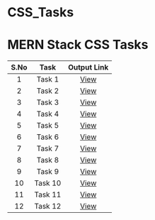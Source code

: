 # CSS_Tasks

# MERN Stack CSS Tasks

S.No | Task | Output Link
:-: | :-: | :-:
1 | Task 1 | [View](https://ugsnikhilesh.github.io/CSS_Tasks/CSS_Task_1.html)
2 | Task 2 | [View](https://ugsnikhilesh.github.io/CSS_Tasks/CSS_Task_2.html)
3 | Task 3 | [View](https://ugsnikhilesh.github.io/CSS_Tasks/CSS_Task_3.html)
4 | Task 4 | [View](https://ugsnikhilesh.github.io/CSS_Tasks/CSS_Task_4.html)
5 | Task 5 | [View](https://ugsnikhilesh.github.io/CSS_Tasks/CSS_Task_5.html)
6 | Task 6 | [View](https://ugsnikhilesh.github.io/CSS_Tasks/CSS_Task_6.html)
7 | Task 7 | [View](https://ugsnikhilesh.github.io/CSS_Tasks/CSS_Task_7.html)
8 | Task 8 | [View](https://ugsnikhilesh.github.io/CSS_Tasks/CSS_Task_8.html)
9 | Task 9 | [View](https://ugsnikhilesh.github.io/CSS_Tasks/CSS_Task_9.html)
10 | Task 10 | [View](https://ugsnikhilesh.github.io/CSS_Tasks/CSS_Task_10.html)
11 | Task 11 | [View](https://ugsnikhilesh.github.io/CSS_Tasks/CSS_Task_11.html)
12 | Task 12 | [View](https://ugsnikhilesh.github.io/CSS_Tasks/CSS_Task_12.html)
